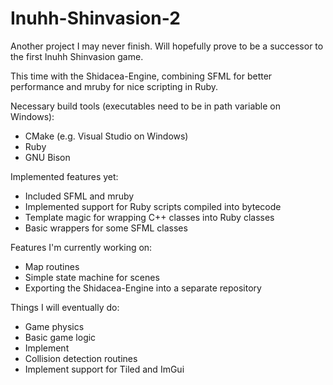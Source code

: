 # Inuhh-Shinvasion-2

Another project I may never finish.
Will hopefully prove to be a successor to the first Inuhh Shinvasion game.

This time with the Shidacea-Engine, combining SFML for better performance and mruby for nice scripting in Ruby.

Necessary build tools (executables need to be in path variable on Windows):

* CMake (e.g. Visual Studio on Windows)
* Ruby
* GNU Bison

Implemented features yet:

* Included SFML and mruby
* Implemented support for Ruby scripts compiled into bytecode
* Template magic for wrapping C++ classes into Ruby classes
* Basic wrappers for some SFML classes

Features I'm currently working on:

* Map routines
* Simple state machine for scenes
* Exporting the Shidacea-Engine into a separate repository

Things I will eventually do:

* Game physics
* Basic game logic
* Implement 
* Collision detection routines
* Implement support for Tiled and ImGui
